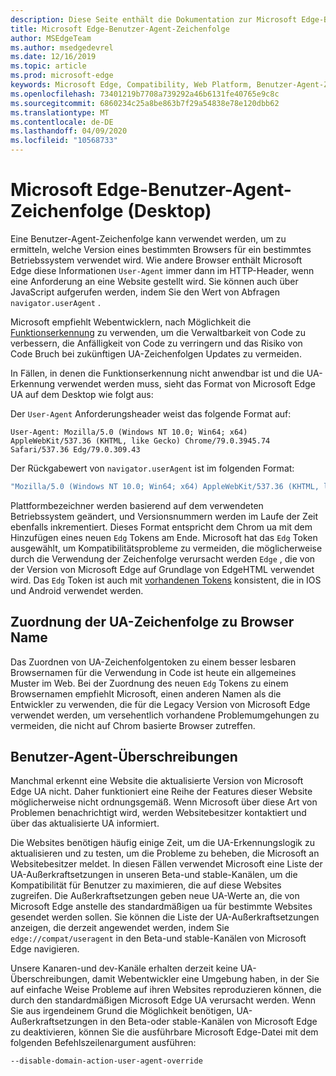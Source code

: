 ```yaml
---
description: Diese Seite enthält die Dokumentation zur Microsoft Edge-Benutzer-Agent-Zeichenfolge.
title: Microsoft Edge-Benutzer-Agent-Zeichenfolge
author: MSEdgeTeam
ms.author: msedgedevrel
ms.date: 12/16/2019
ms.topic: article
ms.prod: microsoft-edge
keywords: Microsoft Edge, Compatibility, Web Platform, Benutzer-Agent-Zeichenfolge, UA-Zeichenfolge, UA-Überschreibungen
ms.openlocfilehash: 73401219b7708a739292a46b6131fe40765e9c8c
ms.sourcegitcommit: 6860234c25a8be863b7f29a54838e78e120dbb62
ms.translationtype: MT
ms.contentlocale: de-DE
ms.lasthandoff: 04/09/2020
ms.locfileid: "10568733"
---
```

# Microsoft Edge-Benutzer-Agent-Zeichenfolge (Desktop)  

Eine Benutzer-Agent-Zeichenfolge kann verwendet werden, um zu ermitteln, welche Version eines bestimmten Browsers für ein bestimmtes Betriebssystem verwendet wird.  Wie andere Browser enthält Microsoft Edge diese Informationen `User-Agent` immer dann im HTTP-Header, wenn eine Anforderung an eine Website gestellt wird.  Sie können auch über JavaScript aufgerufen werden, indem Sie den Wert von Abfragen `navigator.userAgent` .  

Microsoft empfiehlt Webentwicklern, nach Möglichkeit die [Funktionserkennung](https://developer.mozilla.org/docs/Learn/Tools_and_testing/Cross_browser_testing/Feature_detection) zu verwenden, um die Verwaltbarkeit von Code zu verbessern, die Anfälligkeit von Code zu verringern und das Risiko von Code Bruch bei zukünftigen UA-Zeichenfolgen Updates zu vermeiden.  

In Fällen, in denen die Funktionserkennung nicht anwendbar ist und die UA-Erkennung verwendet werden muss, sieht das Format von Microsoft Edge UA auf dem Desktop wie folgt aus:

Der `User-Agent` Anforderungsheader weist das folgende Format auf:

```http
User-Agent: Mozilla/5.0 (Windows NT 10.0; Win64; x64) AppleWebKit/537.36 (KHTML, like Gecko) Chrome/79.0.3945.74 Safari/537.36 Edg/79.0.309.43
``` 

Der Rückgabewert von `navigator.userAgent` ist im folgenden Format:

```javascript
"Mozilla/5.0 (Windows NT 10.0; Win64; x64) AppleWebKit/537.36 (KHTML, like Gecko) Chrome/79.0.3945.74 Safari/537.36 Edg/79.0.309.43"
```  

Plattformbezeichner werden basierend auf dem verwendeten Betriebssystem geändert, und Versionsnummern werden im Laufe der Zeit ebenfalls inkrementiert.  Dieses Format entspricht dem Chrom ua mit dem Hinzufügen eines neuen `Edg` Tokens am Ende.  Microsoft hat das `Edg` Token ausgewählt, um Kompatibilitätsprobleme zu vermeiden, die möglicherweise durch die Verwendung der Zeichenfolge verursacht werden `Edge` , die von der Version von Microsoft Edge auf Grundlage von EdgeHTML verwendet wird.  Das `Edg` Token ist auch mit [vorhandenen Tokens](https://blogs.windows.com/msedgedev/2017/10/05/microsoft-edge-ios-android-developer/) konsistent, die in IOS und Android verwendet werden.

## Zuordnung der UA-Zeichenfolge zu Browser Name
Das Zuordnen von UA-Zeichenfolgentoken zu einem besser lesbaren Browsernamen für die Verwendung in Code ist heute ein allgemeines Muster im Web. Bei der Zuordnung des neuen `Edg` Tokens zu einem Browsernamen empfiehlt Microsoft, einen anderen Namen als die Entwickler zu verwenden, die für die Legacy Version von Microsoft Edge verwendet werden, um versehentlich vorhandene Problemumgehungen zu vermeiden, die nicht auf Chrom basierte Browser zutreffen.

## Benutzer-Agent-Überschreibungen  

Manchmal erkennt eine Website die aktualisierte Version von Microsoft Edge UA nicht.  Daher funktioniert eine Reihe der Features dieser Website möglicherweise nicht ordnungsgemäß.  Wenn Microsoft über diese Art von Problemen benachrichtigt wird, werden Websitebesitzer kontaktiert und über das aktualisierte UA informiert.  

Die Websites benötigen häufig einige Zeit, um die UA-Erkennungslogik zu aktualisieren und zu testen, um die Probleme zu beheben, die Microsoft an Websitebesitzer meldet.  In diesen Fällen verwendet Microsoft eine Liste der UA-Außerkraftsetzungen in unseren Beta-und stable-Kanälen, um die Kompatibilität für Benutzer zu maximieren, die auf diese Websites zugreifen.  Die Außerkraftsetzungen geben neue UA-Werte an, die von Microsoft Edge anstelle des standardmäßigen ua für bestimmte Websites gesendet werden sollen.  Sie können die Liste der UA-Außerkraftsetzungen anzeigen, die derzeit angewendet werden, indem Sie `edge://compat/useragent` in den Beta-und stable-Kanälen von Microsoft Edge navigieren. 

Unsere Kanaren-und dev-Kanäle erhalten derzeit keine UA-Überschreibungen, damit Webentwickler eine Umgebung haben, in der Sie auf einfache Weise Probleme auf ihren Websites reproduzieren können, die durch den standardmäßigen Microsoft Edge UA verursacht werden.  Wenn Sie aus irgendeinem Grund die Möglichkeit benötigen, UA-Außerkraftsetzungen in den Beta-oder stable-Kanälen von Microsoft Edge zu deaktivieren, können Sie die ausführbare Microsoft Edge-Datei mit dem folgenden Befehlszeilenargument ausführen:  

```shell
--disable-domain-action-user-agent-override
```  
